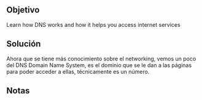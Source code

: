 ## Objetivo
Learn how DNS works and how it helps you access internet services
## Solución

Ahora que se tiene más conocimiento sobre el networking, vemos un poco del DNS Domain Name System, es el dominio que se le dan a las páginas para poder acceder a ellas, técnicamente es un número.
## Notas
